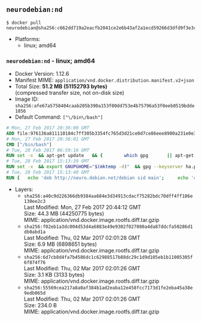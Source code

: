 ## `neurodebian:nd`

```console
$ docker pull neurodebian@sha256:c662dd719a2eacfb2041ce2e6b43af2a1ecd59266d3dfd9f3e3cd731a8d3f271
```

-	Platforms:
	-	linux; amd64

### `neurodebian:nd` - linux; amd64

-	Docker Version: 1.12.6
-	Manifest MIME: `application/vnd.docker.distribution.manifest.v2+json`
-	Total Size: **51.2 MB (51152793 bytes)**  
	(compressed transfer size, not on-disk size)
-	Image ID: `sha256:afe67a5758404caab205b390a153f00dd753e4b75796a53f0eeb0519bdde1856`
-	Default Command: `["\/bin\/bash"]`

```dockerfile
# Mon, 27 Feb 2017 20:36:00 GMT
ADD file:976136a811110184c7ff305b3354fc765d3d21ce0d7ce86eee8900a231e0e38a in / 
# Mon, 27 Feb 2017 20:36:01 GMT
CMD ["/bin/bash"]
# Tue, 28 Feb 2017 06:59:16 GMT
RUN set -x 	&& apt-get update 	&& { 		which gpg 		|| apt-get install -y --no-install-recommends gnupg2 		|| apt-get install -y --no-install-recommends gnupg 	; } 	&& { 		gpg --version | grep -q '^gpg (GnuPG) 1\.' 		|| apt-get install -y --no-install-recommends dirmngr 	; } 	&& rm -rf /var/lib/apt/lists/*
# Tue, 28 Feb 2017 15:13:39 GMT
RUN set -x 	&& export GNUPGHOME="$(mktemp -d)" 	&& gpg --keyserver ha.pool.sks-keyservers.net --recv-keys DD95CC430502E37EF840ACEEA5D32F012649A5A9 	&& gpg --export DD95CC430502E37EF840ACEEA5D32F012649A5A9 > /etc/apt/trusted.gpg.d/neurodebian.gpg 	&& rm -r "$GNUPGHOME"
# Tue, 28 Feb 2017 15:13:40 GMT
RUN { 	echo 'deb http://neuro.debian.net/debian sid main'; 	echo 'deb http://neuro.debian.net/debian data main'; 	echo '#deb-src http://neuro.debian.net/debian-devel sid main'; } > /etc/apt/sources.list.d/neurodebian.sources.list
```

-	Layers:
	-	`sha256:a40c9d226366db9384aa684e3d34913cdacf75282bdc70dff4ff186e130ee2c3`  
		Last Modified: Mon, 27 Feb 2017 20:44:12 GMT  
		Size: 44.3 MB (44250775 bytes)  
		MIME: application/vnd.docker.image.rootfs.diff.tar.gzip
	-	`sha256:f02eb1a3dc004d53d4a6883e49e9302f027080a4da87ddcfa50286d1db0abd1a`  
		Last Modified: Thu, 02 Mar 2017 02:01:28 GMT  
		Size: 6.9 MB (6898651 bytes)  
		MIME: application/vnd.docker.image.rootfs.diff.tar.gzip
	-	`sha256:6d7cb8d4fa7b4586dc1c62988517b88dc29c1d9d105eb1b11005305f6f874f76`  
		Last Modified: Thu, 02 Mar 2017 02:01:26 GMT  
		Size: 3.1 KB (3133 bytes)  
		MIME: application/vnd.docker.image.rootfs.diff.tar.gzip
	-	`sha256:55569cea217a8a0af384b1ad2eaba12e458fcc7173d1fe2eba45a38e9edb065d`  
		Last Modified: Thu, 02 Mar 2017 02:01:26 GMT  
		Size: 234.0 B  
		MIME: application/vnd.docker.image.rootfs.diff.tar.gzip
